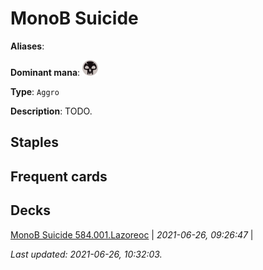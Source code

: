 # MonoB Suicide

**Aliases**: 

**Dominant mana**: <img src="../resources/images/mana/B.png" width="25"/>

**Type**: `Aggro`

**Description**: TODO.

## **Staples**



## **Frequent cards**



## **Decks**

[MonoB Suicide 584.001.Lazoreoc](https://deckstats.net/decks/181430/2125458-monob-suicide-584-001-lazoreoc) | *2021-06-26, 09:26:47* |   


*Last updated: 2021-06-26, 10:32:03.*
